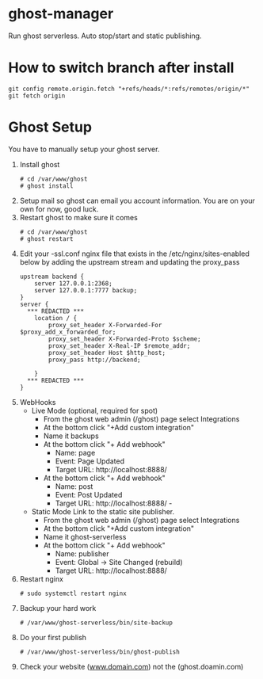 # ghost-manager
Run ghost serverless.  Auto stop/start and static publishing. 


# How to switch branch after install
```shell script
git config remote.origin.fetch "+refs/heads/*:refs/remotes/origin/*"
git fetch origin
```


# Ghost Setup

You have to manually setup your ghost server. 

1) Install ghost 
    ```shell script
   # cd /var/www/ghost
   # ghost install 
    ```
2) Setup mail so ghost can email you account information.  You are on your own for now, good luck. 
3) Restart ghost to make sure it comes
    ```shell script
    # cd /var/www/ghost
    # ghost restart
    ``` 
4) Edit your -ssl.conf nginx file that exists in the /etc/nginx/sites-enabled below by adding the upstream stream and updating the proxy_pass
    ```
    upstream backend {
        server 127.0.0.1:2368;
        server 127.0.0.1:7777 backup;
    }
    server {
      *** REDACTED ***
        location / {
            proxy_set_header X-Forwarded-For $proxy_add_x_forwarded_for;
            proxy_set_header X-Forwarded-Proto $scheme;
            proxy_set_header X-Real-IP $remote_addr;
            proxy_set_header Host $http_host;
            proxy_pass http://backend;
    
        }
      *** REDACTED ***
    }
    ```  
5) WebHooks
   - Live Mode (optional, required for spot)
     - From the ghost web admin (/ghost) page select Integrations 
     - At the bottom click "+Add custom integration"
     - Name it backups
     - At the bottom click "+ Add webhook"
        - Name: page
        - Event: Page Updated
        - Target URL: http://localhost:8888/
     - At the bottom click "+ Add webhook"
       - Name: post
       - Event: Post Updated
       - Target URL: http://localhost:8888/    - 
   - Static Mode Link to the static site publisher.  
       - From the ghost web admin (/ghost) page select Integrations 
       - At the bottom click "+Add custom integration"
       - Name it ghost-serverless
       - At the bottom click "+ Add webhook"
           - Name: publisher
           - Event: Global -> Site Changed (rebuild)
           - Target URL: http://localhost:8888/
6) Restart nginx
    ```shell script
    # sudo systemctl restart nginx
    ```
7) Backup your hard work
    ```shell script
    # /var/www/ghost-serverless/bin/site-backup
    ```
8) Do your first publish
    ```shell script
    # /var/www/ghost-serverless/bin/ghost-publish
    ```
9) Check your website (www.domain.com) not the (ghost.doamin.com)
